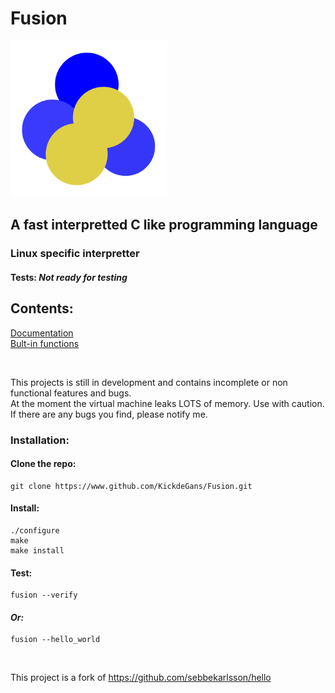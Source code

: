 # Fusion
<img src="Fusion-Logo.png" alt="alt text" title="image Title" width="250"/>

## A fast interpretted C like programming language
### Linux specific interpretter

#### Tests: *Not ready for testing*

## Contents:
[Documentation](https://github.com/KickdeGans/Fusion/wiki/Documentation)
<br>
[Bult-in functions](https://github.com/KickdeGans/Fusion/wiki/Built-in-functions)

<br>

This projects is still in development and contains incomplete or non functional features and bugs.<br>
At the moment the virtual machine leaks LOTS of memory. Use with caution.<br>
If there are any bugs you find, please notify me.

### Installation:
#### Clone the repo:
```shell
git clone https://www.github.com/KickdeGans/Fusion.git
```
#### Install:
```shell
./configure
make
make install
```
#### Test:
```shell
fusion --verify
```
#### *Or:*
```shell
fusion --hello_world
```

<br>

This project is a fork of https://github.com/sebbekarlsson/hello
